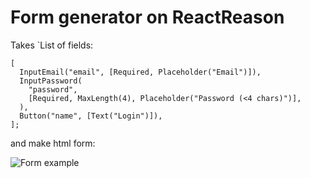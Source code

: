# Form generator on ReactReason

Takes \`List of fields:

```
[
  InputEmail("email", [Required, Placeholder("Email")]),
  InputPassword(
    "password",
    [Required, MaxLength(4), Placeholder("Password (<4 chars)")],
  ),
  Button("name", [Text("Login")]),
];
```

and make html form:

![Form example](https://img.vim-cn.com/05/468fef57d27e589e2a8c95e903f290432e3c28.png)
